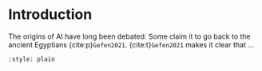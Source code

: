 # Introduction

The origins of AI have long been debated. Some claim it to go back to the ancient Egyptians {cite:p}`Gefen2021`. {cite:t}`Gefen2021` makes it clear that ... 

```{bibliography}
:style: plain
```
